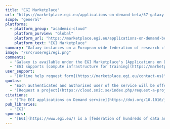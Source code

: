 ```yaml
---
title: "EGI Marketplace"
url: "https://marketplace.egi.eu/applications-on-demand-beta/57-galaxy.html"
scope: "general"
platforms:
  - platform_group: "academic-cloud"
    platform_purview: "Global"
    platform_url: "https://marketplace.egi.eu/applications-on-demand-beta/57-galaxy.html"
    platform_text: "EGI Marketplace"
summary: "Galaxy instances on a European wide federation of research cloud providers."
image: "/src/use/egi/egi.png"
comments:
  - "Galaxy is available under the EGI Marketplace's [Applications on Demand BETA](https://marketplace.egi.eu/42-applications-on-demand-beta) program"
  - "EGI supports [compute infrastructure for training](https://marketplace.egi.eu/29-training-infrastructure)."
user_support:
  - "[Online help request form](https://marketplace.egi.eu/contact-us)"
quotas:
  - "Each authenticated and authorised user of the service will be offered a grant providing a pre-defined quota of resources, which can be used to run an application of choice. The grant to run applications can be renewed or increased upon request."
  - "[Request a project](https://cloud.snic.se/index.php/request-a-project-on-the-snic-community-cloud/)"
citations:
  - "[The EGI applications on Demand service](https://doi.org/10.1016/j.future.2019.03.009), Gergely Sipos, Giuseppe La Rocca, Diego Scardaci, Peter Solagna. *Future Generation Computer Systems*, doi:10.1016/j.future.2019.03.009"
pub_libraries:
  - "EGI"
sponsors:
  - "[EGI](https://www.egi.eu/) is a [federation of hundreds of data and compute centres worldwide and tens of cloud providers](https://marketplace.egi.eu/content/4-about-us) united by a mission to support research activities."
---
```

